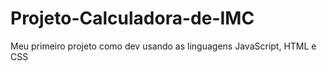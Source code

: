 # Projeto-Calculadora-de-IMC
Meu primeiro projeto como dev usando as linguagens JavaScript, HTML e CSS
